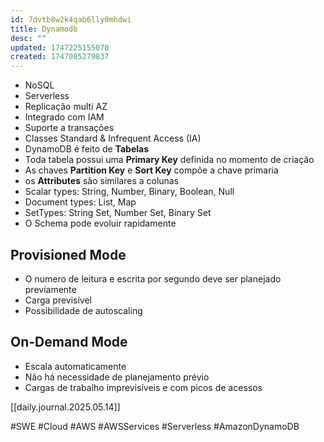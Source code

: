 ```yaml
---
id: 7dvtb8w2k4qab6lly0mhdwi
title: Dynamodb
desc: ""
updated: 1747225155070
created: 1747085279837
---
```


- NoSQL
- Serverless
- Replicação multi AZ
- Integrado com IAM
- Suporte a transações
- Classes Standard & Infrequent Access (IA)
- DynamoDB é feito de **Tabelas**
- Toda tabela possui uma **Primary Key** definida no momento de criação
- As chaves **Partition Key** e **Sort Key** compõe a chave primaria
- os **Attributes** são similares a colunas
- Scalar types: String, Number, Binary, Boolean, Null
- Document types: List, Map
- SetTypes: String Set, Number Set, Binary Set
- O Schema pode evoluir rapidamente

## Provisioned Mode

- O numero de leitura e escrita por segundo deve ser planejado previamente
- Carga previsível
- Possibilidade de autoscaling

## On-Demand Mode

- Escala automaticamente
- Não há necessidade de planejamento prévio
- Cargas de trabalho imprevisíveis e com picos de acessos

[[daily.journal.2025.05.14]]

#SWE #Cloud #AWS #AWSServices #Serverless #AmazonDynamoDB

